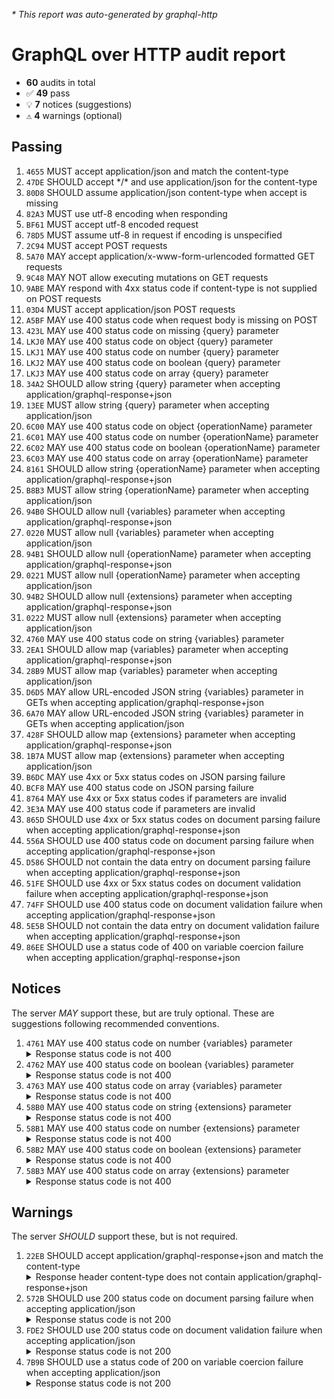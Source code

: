 <i>* This report was auto-generated by graphql-http</i>

<h1>GraphQL over HTTP audit report</h1>

<ul>
<li><b>60</b> audits in total</li>
<li><span style="font-family: monospace">✅</span> <b>49</b> pass</li>
<li><span style="font-family: monospace">💡</span> <b>7</b> notices (suggestions)</li>
<li><span style="font-family: monospace">⚠️</span> <b>4</b> warnings (optional)</li>
</ul>

<h2>Passing</h2>
<ol>
<li><code>4655</code> MUST accept application/json and match the content-type</li>
<li><code>47DE</code> SHOULD accept */* and use application/json for the content-type</li>
<li><code>80D8</code> SHOULD assume application/json content-type when accept is missing</li>
<li><code>82A3</code> MUST use utf-8 encoding when responding</li>
<li><code>BF61</code> MUST accept utf-8 encoded request</li>
<li><code>78D5</code> MUST assume utf-8 in request if encoding is unspecified</li>
<li><code>2C94</code> MUST accept POST requests</li>
<li><code>5A70</code> MAY accept application/x-www-form-urlencoded formatted GET requests</li>
<li><code>9C48</code> MAY NOT allow executing mutations on GET requests</li>
<li><code>9ABE</code> MAY respond with 4xx status code if content-type is not supplied on POST requests</li>
<li><code>03D4</code> MUST accept application/json POST requests</li>
<li><code>A5BF</code> MAY use 400 status code when request body is missing on POST</li>
<li><code>423L</code> MAY use 400 status code on missing {query} parameter</li>
<li><code>LKJ0</code> MAY use 400 status code on object {query} parameter</li>
<li><code>LKJ1</code> MAY use 400 status code on number {query} parameter</li>
<li><code>LKJ2</code> MAY use 400 status code on boolean {query} parameter</li>
<li><code>LKJ3</code> MAY use 400 status code on array {query} parameter</li>
<li><code>34A2</code> SHOULD allow string {query} parameter when accepting application/graphql-response+json</li>
<li><code>13EE</code> MUST allow string {query} parameter when accepting application/json</li>
<li><code>6C00</code> MAY use 400 status code on object {operationName} parameter</li>
<li><code>6C01</code> MAY use 400 status code on number {operationName} parameter</li>
<li><code>6C02</code> MAY use 400 status code on boolean {operationName} parameter</li>
<li><code>6C03</code> MAY use 400 status code on array {operationName} parameter</li>
<li><code>8161</code> SHOULD allow string {operationName} parameter when accepting application/graphql-response+json</li>
<li><code>B8B3</code> MUST allow string {operationName} parameter when accepting application/json</li>
<li><code>94B0</code> SHOULD allow null {variables} parameter when accepting application/graphql-response+json</li>
<li><code>0220</code> MUST allow null {variables} parameter when accepting application/json</li>
<li><code>94B1</code> SHOULD allow null {operationName} parameter when accepting application/graphql-response+json</li>
<li><code>0221</code> MUST allow null {operationName} parameter when accepting application/json</li>
<li><code>94B2</code> SHOULD allow null {extensions} parameter when accepting application/graphql-response+json</li>
<li><code>0222</code> MUST allow null {extensions} parameter when accepting application/json</li>
<li><code>4760</code> MAY use 400 status code on string {variables} parameter</li>
<li><code>2EA1</code> SHOULD allow map {variables} parameter when accepting application/graphql-response+json</li>
<li><code>28B9</code> MUST allow map {variables} parameter when accepting application/json</li>
<li><code>D6D5</code> MAY allow URL-encoded JSON string {variables} parameter in GETs when accepting application/graphql-response+json</li>
<li><code>6A70</code> MAY allow URL-encoded JSON string {variables} parameter in GETs when accepting application/json</li>
<li><code>428F</code> SHOULD allow map {extensions} parameter when accepting application/graphql-response+json</li>
<li><code>1B7A</code> MUST allow map {extensions} parameter when accepting application/json</li>
<li><code>B6DC</code> MAY use 4xx or 5xx status codes on JSON parsing failure</li>
<li><code>BCF8</code> MAY use 400 status code on JSON parsing failure</li>
<li><code>8764</code> MAY use 4xx or 5xx status codes if parameters are invalid</li>
<li><code>3E3A</code> MAY use 400 status code if parameters are invalid</li>
<li><code>865D</code> SHOULD use 4xx or 5xx status codes on document parsing failure when accepting application/graphql-response+json</li>
<li><code>556A</code> SHOULD use 400 status code on document parsing failure when accepting application/graphql-response+json</li>
<li><code>D586</code> SHOULD not contain the data entry on document parsing failure when accepting application/graphql-response+json</li>
<li><code>51FE</code> SHOULD use 4xx or 5xx status codes on document validation failure when accepting application/graphql-response+json</li>
<li><code>74FF</code> SHOULD use 400 status code on document validation failure when accepting application/graphql-response+json</li>
<li><code>5E5B</code> SHOULD not contain the data entry on document validation failure when accepting application/graphql-response+json</li>
<li><code>86EE</code> SHOULD use a status code of 400 on variable coercion failure when accepting application/graphql-response+json</li>
</ol>

<h2>Notices</h2>
The server <i>MAY</i> support these, but are truly optional. These are suggestions following recommended conventions.
<ol>
<li><code>4761</code> MAY use 400 status code on number {variables} parameter
<details>
<summary>Response status code is not 400</summary>
<pre><code class="lang-json">{
  "statusText": "OK",
  "status": 200,
  "headers": {
    "x-powered-by": "Express",
    "date": "<timestamp>",
    "content-type": "application/json",
    "content-length": "31",
    "connection": "close"
  },
  "body": {
    "data": {
      "__typename": "Query"
    }
  }
}
</code></pre>
</details>
</li>
<li><code>4762</code> MAY use 400 status code on boolean {variables} parameter
<details>
<summary>Response status code is not 400</summary>
<pre><code class="lang-json">{
  "statusText": "OK",
  "status": 200,
  "headers": {
    "x-powered-by": "Express",
    "date": "<timestamp>",
    "content-type": "application/json",
    "content-length": "31",
    "connection": "close"
  },
  "body": {
    "data": {
      "__typename": "Query"
    }
  }
}
</code></pre>
</details>
</li>
<li><code>4763</code> MAY use 400 status code on array {variables} parameter
<details>
<summary>Response status code is not 400</summary>
<pre><code class="lang-json">{
  "statusText": "OK",
  "status": 200,
  "headers": {
    "x-powered-by": "Express",
    "date": "<timestamp>",
    "content-type": "application/json",
    "content-length": "31",
    "connection": "close"
  },
  "body": {
    "data": {
      "__typename": "Query"
    }
  }
}
</code></pre>
</details>
</li>
<li><code>58B0</code> MAY use 400 status code on string {extensions} parameter
<details>
<summary>Response status code is not 400</summary>
<pre><code class="lang-json">{
  "statusText": "OK",
  "status": 200,
  "headers": {
    "x-powered-by": "Express",
    "date": "<timestamp>",
    "content-type": "application/json",
    "content-length": "31",
    "connection": "close"
  },
  "body": {
    "data": {
      "__typename": "Query"
    }
  }
}
</code></pre>
</details>
</li>
<li><code>58B1</code> MAY use 400 status code on number {extensions} parameter
<details>
<summary>Response status code is not 400</summary>
<pre><code class="lang-json">{
  "statusText": "OK",
  "status": 200,
  "headers": {
    "x-powered-by": "Express",
    "date": "<timestamp>",
    "content-type": "application/json",
    "content-length": "31",
    "connection": "close"
  },
  "body": {
    "data": {
      "__typename": "Query"
    }
  }
}
</code></pre>
</details>
</li>
<li><code>58B2</code> MAY use 400 status code on boolean {extensions} parameter
<details>
<summary>Response status code is not 400</summary>
<pre><code class="lang-json">{
  "statusText": "OK",
  "status": 200,
  "headers": {
    "x-powered-by": "Express",
    "date": "<timestamp>",
    "content-type": "application/json",
    "content-length": "31",
    "connection": "close"
  },
  "body": {
    "data": {
      "__typename": "Query"
    }
  }
}
</code></pre>
</details>
</li>
<li><code>58B3</code> MAY use 400 status code on array {extensions} parameter
<details>
<summary>Response status code is not 400</summary>
<pre><code class="lang-json">{
  "statusText": "OK",
  "status": 200,
  "headers": {
    "x-powered-by": "Express",
    "date": "<timestamp>",
    "content-type": "application/json",
    "content-length": "31",
    "connection": "close"
  },
  "body": {
    "data": {
      "__typename": "Query"
    }
  }
}
</code></pre>
</details>
</li>
</ol>

<h2>Warnings</h2>
The server <i>SHOULD</i> support these, but is not required.
<ol>
<li><code>22EB</code> SHOULD accept application/graphql-response+json and match the content-type
<details>
<summary>Response header content-type does not contain application/graphql-response+json</summary>
<pre><code class="lang-json">{
  "statusText": "OK",
  "status": 200,
  "headers": {
    "x-powered-by": "Express",
    "date": "<timestamp>",
    "content-type": "application/json",
    "content-length": "31",
    "connection": "close"
  },
  "body": {
    "data": {
      "__typename": "Query"
    }
  }
}
</code></pre>
</details>
</li>
<li><code>572B</code> SHOULD use 200 status code on document parsing failure when accepting application/json
<details>
<summary>Response status code is not 200</summary>
<pre><code class="lang-json">{
  "statusText": "Bad Request",
  "status": 400,
  "headers": {
    "x-powered-by": "Express",
    "date": "<timestamp>",
    "content-type": "application/json",
    "content-length": "104",
    "connection": "close"
  },
  "body": {
    "errors": [
      {
        "message": "Syntax Error: Expected Name, found <EOF>.",
        "locations": [
          {
            "line": 1,
            "column": 2
          }
        ]
      }
    ]
  }
}
</code></pre>
</details>
</li>
<li><code>FDE2</code> SHOULD use 200 status code on document validation failure when accepting application/json
<details>
<summary>Response status code is not 200</summary>
<pre><code class="lang-json">{
  "statusText": "Bad Request",
  "status": 400,
  "headers": {
    "x-powered-by": "Express",
    "date": "<timestamp>",
    "content-type": "application/json",
    "content-length": "123",
    "connection": "close"
  },
  "body": {
    "errors": [
      {
        "message": "Syntax Error: Invalid number, expected digit but got: \"f\".",
        "locations": [
          {
            "line": 1,
            "column": 4
          }
        ]
      }
    ]
  }
}
</code></pre>
</details>
</li>
<li><code>7B9B</code> SHOULD use a status code of 200 on variable coercion failure when accepting application/json
<details>
<summary>Response status code is not 200</summary>
<pre><code class="lang-json">{
  "statusText": "Bad Request",
  "status": 400,
  "headers": {
    "x-powered-by": "Express",
    "date": "<timestamp>",
    "content-type": "application/json",
    "content-length": "198",
    "connection": "close"
  },
  "body": {
    "errors": [
      {
        "message": "Unknown type \"ID\".",
        "locations": [
          {
            "line": 1,
            "column": 26
          }
        ]
      },
      {
        "message": "Variable \"$id\" is never used in operation \"CoerceFailure\".",
        "locations": [
          {
            "line": 1,
            "column": 21
          }
        ]
      }
    ]
  }
}
</code></pre>
</details>
</li>
</ol>

